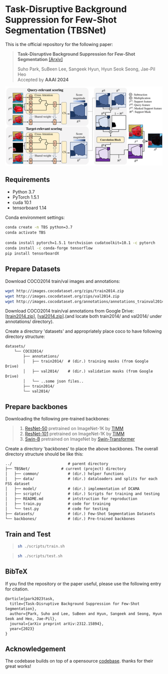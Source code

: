 # Task-Disruptive Background Suppression for Few-Shot Segmentation (TBSNet)
This is the official repository for the following paper:
> **Task-Disruptive Background Suppression for Few-Shot Segmentation** [[Arxiv]](https://arxiv.org/abs/2312.15894)
> 
> Suho Park, SuBeen Lee, Sangeek Hyun, Hyun Seok Seong, Jae-Pil Heo   
> Accepted by **AAAI 2024**

<p align="middle">
    <img src="assets/fig_framework_camera.png">
</p>

## Requirements

- Python 3.7
- PyTorch 1.5.1
- cuda 10.1
- tensorboard 1.14

Conda environment settings:

```bash
conda create -n TBS python=3.7
conda activate TBS

conda install pytorch=1.5.1 torchvision cudatoolkit=10.1 -c pytorch
conda install -c conda-forge tensorflow
pip install tensorboardX
```

## Prepare Datasets

Download COCO2014 train/val images and annotations: 

```bash
wget http://images.cocodataset.org/zips/train2014.zip
wget http://images.cocodataset.org/zips/val2014.zip
wget http://images.cocodataset.org/annotations/annotations_trainval2014.zip
```

Download COCO2014 train/val annotations from Google Drive: [[train2014.zip](https://drive.google.com/file/d/1fcwqp0eQ_Ngf-8ZE73EsHKP8ZLfORdWR/view?usp=sharing)], [[val2014.zip](https://drive.google.com/file/d/16IJeYqt9oHbqnSI9m2nTXcxQWNXCfiGb/view?usp=sharing)].(and locate both train2014/ and val2014/ under annotations/ directory).

Create a directory 'datasets' and appropriately place coco to have following directory structure:

    datasets/
        └── COCO2014/           
            ├── annotations/
            │   ├── train2014/  # (dir.) training masks (from Google Drive) 
            │   ├── val2014/    # (dir.) validation masks (from Google Drive)
            │   └── ..some json files..
            ├── train2014/
            └── val2014/

## Prepare backbones

Downloading the following pre-trained backbones:

> 1. [ResNet-50](https://github.com/rwightman/pytorch-image-models/releases/download/v0.1-rsb-weights/resnet50_a1h-35c100f8.pth) pretrained on ImageNet-1K by [TIMM](https://github.com/rwightman/pytorch-image-models)
> 2. [ResNet-101](https://github.com/rwightman/pytorch-image-models/releases/download/v0.1-rsb-weights/resnet101_a1h-36d3f2aa.pth) pretrained on ImageNet-1K by [TIMM](https://github.com/rwightman/pytorch-image-models)
> 3. [Swin-B](https://github.com/SwinTransformer/storage/releases/download/v1.0.0/swin_base_patch4_window12_384_22kto1k.pth) pretrained on ImageNet by [Swin-Transformer](https://github.com/microsoft/Swin-Transformer)

Create a directory 'backbones' to place the above backbones. The overall directory structure should be like this:

    ../                         # parent directory
    ├── TBSNet/              # current (project) directory
    │   ├── common/             # (dir.) helper functions
    │   ├── data/               # (dir.) dataloaders and splits for each FSS dataset
    │   ├── model/              # (dir.) implementation of DCAMA
    │   ├── scripts/            # (dir.) Scripts for training and testing
    │   ├── README.md           # intstruction for reproduction
    │   ├── train.py            # code for training
    │   └── test.py             # code for testing
    ├── datasets/               # (dir.) Few-Shot Segmentation Datasets
    └── backbones/              # (dir.) Pre-trained backbones

## Train and Test

> ```bash
> sh ./scripts/train.sh
> ```
> 

> ```bash
> sh ./scripts/test.sh
> ```
> 

## BibTeX
If you find the repository or the paper useful, please use the following entry for citation.
```
@article{park2023task,
  title={Task-Disruptive Background Suppression for Few-Shot Segmentation},
  author={Park, Suho and Lee, SuBeen and Hyun, Sangeek and Seong, Hyun Seok and Heo, Jae-Pil},
  journal={arXiv preprint arXiv:2312.15894},
  year={2023}
}
```

## Acknowledgement
The codebase builds on top of a opensource [codebase](https://github.com/pawn-sxy/DCAMA). thanks for their great works!